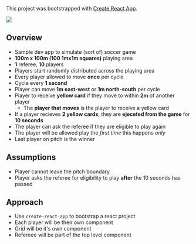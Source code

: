 This project was bootstrapped with [Create React App](https://github.com/facebookincubator/create-react-app).

![](https://user-images.githubusercontent.com/24975408/45783244-24ca0580-bc5d-11e8-83df-ddc96b33c11e.png)

## Overview

* Sample dev app to simulate (sort of) soccer game
* **100m x 100m (100 1mx1m squares)** playing area
* **1** referee, **10** players
* Players start randomly distributed across the playing area
* Every player allowed to move **once** per cycle
* Cycle every **1 second**
* Player can move **1m east-west** or **1m north-south** per cycle
* Player to receive **yellow card** if they move to within **2m** of another player
  * The **player that moves** is the player to receive a yellow card
* If a player recieves **2 yellow cards**, they are **ejeceted from the game** for **10 seconds**
* The player can ask the referee if they are eligible to play again
* The player will be allowed play the *first time* this happens *only*
* Last player on pitch is the winner

## Assumptions 

* Player cannot leave the pitch boundary
* Player asks the referee for eligibility to play **after** the 10 seconds has passed

## Approach

* Use `create-react-app` to bootstrap a react project
* Each player will be their own component
* Grid will be it's own component
* Refereee will be part of the top level component
